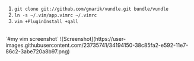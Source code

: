
1. `git clone git://github.com/gmarik/vundle.git bundle/vundle`
2. `ln -s ~/.vim/app.vimrc ~/.vimrc`
3. `vim +PluginInstall +qall`
<br />
`#my vim screenshot`
![Screenshot](https://user-images.githubusercontent.com/23735741/34194150-38c85fa2-e592-11e7-86c2-3abe720a8b97.png)
